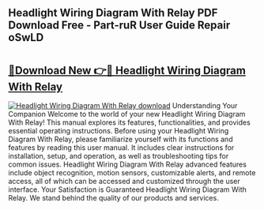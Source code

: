 ## Headlight Wiring Diagram With Relay PDF Download Free - Part-ruR User Guide Repair oSwLD

# <h2><a href="http://dfjzkkf.blite.top/?on=Headlight+Wiring+Diagram+With+Relay">🔗Download New 👉🔴 Headlight Wiring Diagram With Relay</a></h2>

[![Headlight Wiring Diagram With Relay download](https://i.imgur.com/lujVjoI.png)](http://dfjzkkf.blite.top/?on=Headlight+Wiring+Diagram+With+Relay)
Understanding Your Companion Welcome to the world of your new Headlight Wiring Diagram With Relay! This manual explores its features, functionalities, and provides essential operating instructions. Before using your Headlight Wiring Diagram With Relay, please familiarize yourself with its functions and features by reading this user manual. It includes clear instructions for installation, setup, and operation, as well as troubleshooting tips for common issues. Headlight Wiring Diagram With Relay advanced features include object recognition, motion sensors, customizable alerts, and remote access, all of which can be accessed and customized through the user interface. Your Satisfaction is Guaranteed Headlight Wiring Diagram With Relay. We stand behind the quality of our products and services.
